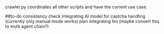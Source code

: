 crawler.py coordinates all other scripts and have the current use case.

##to-do
  consistency check
  integrating AI model for captcha handling (currently only manual mode works)
  plan integrating llm (maybe convert this to multi agent chain?)
